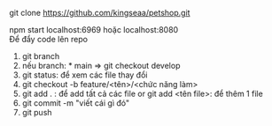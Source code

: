 git clone https://github.com/kingseaa/petshop.git

npm start 
localhost:6969 hoặc localhost:8080<br/>
 Để đẩy code lên repo
1. git branch 
2. nếu branch: * main => git checkout develop
3. git status: để xem các file thay đổi
4. git checkout -b feature/<tên>/<chức năng làm>
5. git add . : để add tất cả các file or git add <tên file>: để thêm 1 file
6. git commit -m "viết cái gì đó"
7. git push

